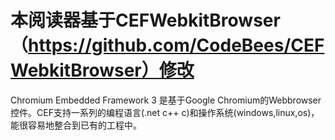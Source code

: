 # 本阅读器基于CEFWebkitBrowser（https://github.com/CodeBees/CEFWebkitBrowser）修改
 Chromium Embedded Framework 3 是基于Google Chromium的Webbrowser控件。CEF支持一系列的编程语言(.net c++ c)和操作系统(windows,linux,os)，能很容易地整合到已有的工程中。
 
 
